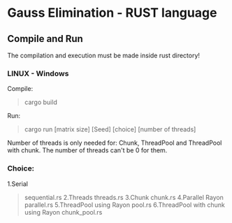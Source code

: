 # Gauss Elimination - RUST language


## Compile and Run

The compilation and execution must be made inside rust directory!

### LINUX - Windows
Compile:

>	cargo build

Run:

>	cargo run [matrix size] [Seed] [choice] [number of threads]

Number of threads is only needed for: Chunk, ThreadPool and ThreadPool with chunk. The number of threads can't be 0 for them.

### Choice:

1.Serial
> sequential.rs
2.Threads
> threads.rs
3.Chunk
> chunk.rs
4.Parallel Rayon
> parallel.rs
5.ThreadPool using Rayon
> pool.rs
6.ThreadPool with chunk using Rayon
> chunk_pool.rs
